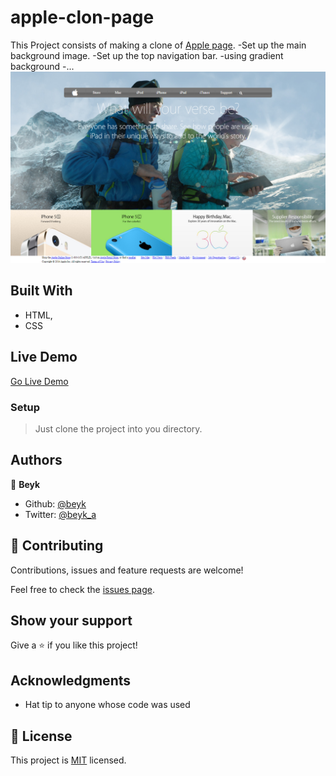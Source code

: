 
# apple-clon-page
This Project consists of making a clone of [Apple page](https://web.archive.org/web/20140301004610/http://www.apple.com/).
-Set up the main background image.
-Set up the top navigation bar. 
-using gradient background
-...
![screenshot](./assets/images/apple-page-screenshot.png)
## Built With

- HTML,
- CSS

## Live Demo

[Go Live Demo](https://rawcdn.githack.com/beyk/apple-page-clone/6027ed78fd5b694ee8d349d3c986c208ba2768fe/index.html)
### Setup
> Just clone the project into you directory.


## Authors

👤 **Beyk**

- Github: [@beyk](https://github.com/beyk)
- Twitter: [@beyk_a](https://twitter.com/beyk_a)
## 🤝 Contributing

Contributions, issues and feature requests are welcome!

Feel free to check the [issues page](issues/).

## Show your support

Give a ⭐️ if you like this project!

## Acknowledgments

- Hat tip to anyone whose code was used


## 📝 License

This project is [MIT](lic.url) licensed.